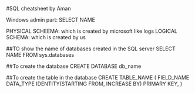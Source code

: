 #SQL cheatsheet by Aman

Windows admin part:
SELECT NAME 

PHYSICAL SCHEEMA: which is created by microsoft like logs
LOGICAL SCHEMA: which is created by us 

##TO show the name of databases created in the SQL server
SELECT NAME FROM sys.databases

##To create the database
CREATE DATABASE db_name

##To create the table in the database
CREATE TABLE_NAME (
    FIELD_NAME DATA_TYPE IDENTITY(STARTING FROM, INCREASE BY) PRIMARY KEY,
)
